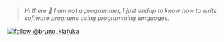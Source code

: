 > *Hi there 👋 I am not a programmer, I just endup to know how to write software programs using programming languages.*

<!--
**brunokiafuka/brunokiafuka** is a ✨ _special_ ✨ repository because its `README.md` (this file) appears on your GitHub profile. -->
 [![follow @bruno_kiafuka](https://img.shields.io/twitter/follow/bruno_kiafuka.svg?style=for-the-badge&logo=TWITTER&logoColor=FFFFFF&labelColor=00aced&logoWidth=20&color=lightgray)](https://twitter.com/bruno_kiafuka)
